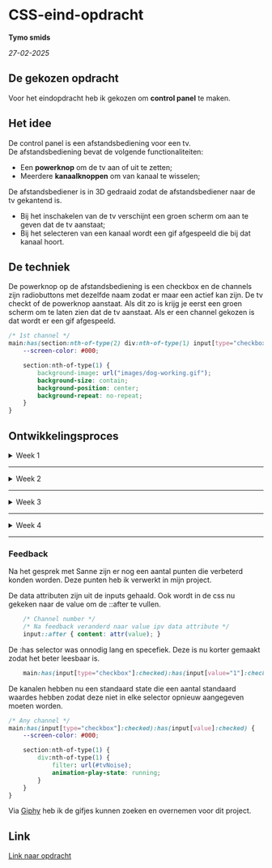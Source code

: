 # CSS-eind-opdracht

**Tymo smids**

*27-02-2025*

## De gekozen opdracht

Voor het eindopdracht heb ik gekozen om **control panel** te maken.

## Het idee

De control panel is een afstandsbediening voor een tv.  
De afstandsbediening bevat de volgende functionaliteiten:

- Een **powerknop** om de tv aan of uit te zetten;
- Meerdere **kanaalknoppen** om van kanaal te wisselen;

De afstandsbediener is in 3D gedraaid zodat de afstandsbediener naar de tv gekantend is.

- Bij het inschakelen van de tv verschijnt een groen scherm om aan te geven dat de tv aanstaat;
- Bij het selecteren van een kanaal wordt een gif afgespeeld die bij dat kanaal hoort.

## De techniek

De powerknop op de afstandsbediening is een checkbox en de channels zijn radiobuttons met dezelfde naam zodat er maar een actief kan zijn. De tv checkt of de powerknop aanstaat. Als dit zo is krijg je eerst een groen scherm om te laten zien dat de tv aanstaat. Als er een channel gekozen is dat wordt er een gif afgespeeld.

```css
/* 1st channel */
main:has(section:nth-of-type(2) div:nth-of-type(1) input[type="checkbox"]:checked):has(section:nth-of-type(2) > div:nth-of-type(2) > div:nth-of-type(1) input[type="radio"]:checked) {
    --screen-color: #000;

    section:nth-of-type(1) {
        background-image: url("images/dog-working.gif");
        background-size: contain;
        background-position: center;
        background-repeat: no-repeat;
    }
}
```

## Ontwikkelingsproces

<details>
<summary>Week 1</summary>

- De basisstructuur van de afstandsbediening en tv gemaakt.
- De powerknop toegevoegd en werkend gemaakt.

#### Feedback

- Geheime knop ergens toevoegen;
- tv static toevoegen na wisselen van channel;
- channelknoppen ook active toggelen;

</details>

---

<details>
<summary>Week 2</summary>

- De label-knoppen omgezet naar radiobuttons met `appearance: none`.
- Animaties toegevoegd die werken bij kanaalwijzigingen.
- De kleuren van de tv aangepast per kanaal.

</details>

---

<details>
<summary>Week 3</summary>

Deze week heb ik de gifjes toegevoegd aan de channels zodat de tv ook iets laat zien. Ook heb ik besloten om de animatie eruit te halen omdat het niet veel toevoeging was en niet goed werkt. Dit komt omdat de channels dezelfde naam hebben als radiobutton dus kan ik de animatie niet wijzigen.

```css
/* https://forum.freecodecamp.org/t/creating-an-animated-tv-static-effect-using-just-a-gradient/487486 */
@keyframes tv-static {
    0% {
        background-size: 100% 100%;
    }

    90% {
        background-size: 200% 200%;
    }

    100% {
        background-image: none;
        background-size: 100% 100%;
        animation: none;
    }
}
```

In de css heb ik een aantal overbodige lijnen kunnen wegwerken door data attributes in de html te gebruiken.

**Voor**

```css
            &:nth-of-type(2) input::after {
                content: "2";
            }

            &:nth-of-type(3) input::after {
                content: "3";
            }

            &:nth-of-type(4) input::after {
                content: "4";
            }

            &:nth-of-type(5) input::after {
                content: "5";
            }

            &:nth-of-type(6) input::after {
                content: "6";
            }

            &:nth-of-type(7) input::after {
                content: "7";
            }

            &:nth-of-type(8) input::after {
                content: "8";
            }

            &:nth-of-type(9) input::after {
                content: "9";
            }
```

**Na**

```css
 input::after {
                content: attr(data-number);
            }
```

</details>

---

<details>
<summary>Week 4</summary>

De radiobuttons zijn 3D gemaakt door een ::before toe te voegen aan de radiobuttons en de checkbox zodat er diepte ontstaat. De knoppen hebben ook een transition zodat de knoppen een animatie hebben.

Het scherm heeft nu een svg filter zodat er een transitie is tussen de verschillende kanalen. Er is ook een channel nummer toegevoegd aan het scherm zodat je weet welk kanaal actief is.

#### Container queries

De channel nummer is via een @container query gemaakt die test welk kanaal actief is en daarvan het nummer teruggeeft.

```css
@container not style(--active-channel: 0) {
    main > section:nth-of-type(1)::after { 
        counter-reset: channel var(--active-channel);
        content: counter(channel);
        display: flex; 
    }
}
```

De static werkt doormiddel van 2 svg fiters die achter elkaar snel wisselen zodat er een static effect komt. Ook work er een animatie afgespeeld die de opacity van de svg filter op 0 zet zodat deze niet meer zichtbaar zijn.

```css
@keyframes noiseAnimationReset1 {
    0% { filter: url(#tvNoise1); }
    50% { filter: url(#tvNoise2); }
    100% { filter: url(#tvNoise1); }
}

@keyframes hideSvg {
    0% { opacity: 1; }
    100% { opacity: 0; }
}
```

</details>

---

### Feedback

Na het gesprek met Sanne zijn er nog een aantal punten die verbeterd konden worden. Deze punten heb ik verwerkt in mijn project.

De data attributen zijn uit de inputs gehaald. Ook wordt in de css nu gekeken naar de value om de ::after te vullen.

```css
    /* Channel number */
    /* Na feedback veranderd naar value ipv data attribute */
    input::after { content: attr(value); }
```

De :has selector was onnodig lang en specefiek. Deze is nu korter gemaakt zodat het beter leesbaar is.

```css
    main:has(input[type="checkbox"]:checked):has(input[value="1"]:checked) {}
```

De kanalen hebben nu een standaard state die een aantal standaard waardes hebben zodat deze niet in elke selector  opnieuw aangegeven moeten worden.

```css
/* Any channel */
main:has(input[type="checkbox"]:checked):has(input[value]:checked) {
    --screen-color: #000;

    section:nth-of-type(1) {
        div:nth-of-type(1) {
            filter: url(#tvNoise);
            animation-play-state: running;
        }
    }
}
```

Via [Giphy](https://giphy.com/) heb ik de gifjes kunnen zoeken en overnemen voor dit project.

## Link

[Link naar opdracht](https://tymonl.github.io/CSS-eind-opdracht/index.html)
